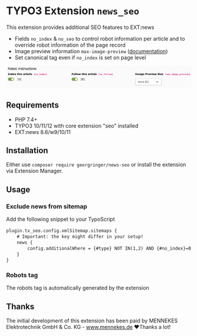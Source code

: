 # TYPO3 Extension `news_seo`

This extension provides additional SEO features to EXT:news

- Fields `no_index` & `no_seo` to control robot information per article and to override robot information of the page record
- Image preview information `max-image-preview` ([documentation](https://developers.google.com/search/docs/crawling-indexing/robots-meta-tag#max-image-preview))
- Set canonical tag even if `no_index` is set on page level

![Backend record](Resources/Public/Screeenshots/robots-instructions.png)

## Requirements

- PHP 7.4+
- TYPO3 10/11/12 with core extension "seo" installed
- EXT:news 8.6/w9/10/11

## Installation

Either use `composer require georgringer/news-seo` or install the extension via Extension Manager.

## Usage

### Exclude news from sitemap

Add the following snippet to your TypoScript

```typo3_typoscript
plugin.tx_seo.config.xmlSitemap.sitemaps {
    # Important: the key might differ in your setup!
    news {
        config.additionalWhere = {#type} NOT IN(1,2) AND {#no_index}=0
    }
}
```

### Robots tag

The robots tag is automatically generated by the extension

## Thanks

The initial development of this extension has been paid by MENNEKES Elektrotechnik GmbH & Co. KG - www.mennekes.de
❤️Thanks a lot!
